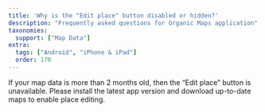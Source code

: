 ```yaml
---
title: 'Why is the "Edit place" button disabled or hidden?'
description: "Frequently asked questions for Organic Maps application"
taxonomies:
  support: ["Map Data"]
extra:
  tags: ["Android", "iPhone & iPad"]
  order: 170
---
```


If your map data is more than 2 months old, then the “Edit place” button is unavailable. Please install the latest app version and download up-to-date maps to enable place editing.
